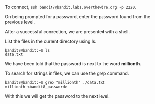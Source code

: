 
To connect, `ssh bandit7@bandit.labs.overthewire.org -p 2220`.

On being prompted for a password, enter the password found from the previous level.

After a successful connection, we are presented with a shell.

List the files in the current directory using ls.

```
bandit7@bandit:~$ ls
data.txt
```

We have been told that the password is next to the word **millionth**.

To search for strings in files, we can use the grep command.

```
bandit7@bandit:~$ grep "millionth" ./data.txt
millionth <bandit8_password>
```

With this we will get the password to the next level.